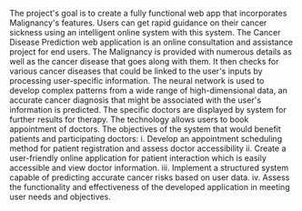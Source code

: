 The project's goal is to create a fully functional web app that incorporates
Malignancy's features. Users can get rapid guidance on their cancer sickness using an
intelligent online system with this system. The Cancer Disease Prediction web
application is an online consultation and assistance project for end users. The
Malignancy is provided with numerous details as well as the cancer disease that goes
along with them. It then checks for various cancer diseases that could be linked to the
user's inputs by processing user-specific information. The neural network is used to
develop complex patterns from a wide range of high-dimensional data, an accurate
cancer diagnosis that might be associated with the user's information is predicted. The
specific doctors are displayed by system for further results for therapy. The technology
allows users to book appointment of doctors.
The objectives of the system that would benefit patients and participating
doctors:
i. Develop an appointment scheduling method for patient registration and
assess doctor accessibility
ii. Create a user-friendly online application for patient interaction which is
easily accessible and view doctor information.
iii. Implement a structured system capable of predicting accurate cancer
risks based on user data.
iv. Assess the functionality and effectiveness of the developed application in
meeting user needs and objectives.
